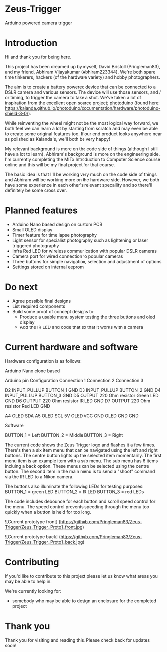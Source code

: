 # Zeus-Trigger
Arduino powered camera trigger

# Introduction
Hi and thank you for being here.

This project has been dreamed up by myself, David Bristoll (Pringleman83), and my friend, Abhiram Vijayakumar (Abhiram223344). We're both spare time tinkerers, hackers (of the hardware variety) and hobby photographers.

The aim is to create a battery powered device that can be connected to a DSLR camera and various sensors. The device will use those sensors, and / or timing, to trigger the camera to take a shot. We've taken a lot of inspiration from the excellent open source project;  photoduino (found here: https://kalanda.github.io/photoduino/documentation/hardware/photoduino-shield-3-0/).

While reinventing the wheel might not be the most logical way forward, we both feel we can learn a lot by starting from scratch and may even be able to create some original features too. If our end product looks anywhere near as polished as Kalanda's, we'll both be very happy!

My relevant background is more on the code side of things (although I still have a lot to learn). Abhiram's background is more on the engineering side. I'm currently completing the MITx Introduction to Computer Science course online and this will be my final project for that course.

The basic idea is that I'll be working very much on the code side of things and Abhiram will be working more on the hardware side. However, we both have some experience in each other's relevant specaility and so there'll definitely be some cross over.

# Planned features

* Arduino Nano based design on custom PCB
* Small OLED display
* Timer feature for time lapse photography
* Light sensor for specialist photography such as lightening or laser triggered photography
* Infra Red LED for wireless communication with popular DSLR cameras
* Camera port for wired connection to popular cameras
* Three buttons for simple navigation, selection and adjustment of options
* Settings stored on internal eeprom

# Do next

* Agree possible final designs
* List required components
* Build some proof of concept designs to:
  * Produce a usable menu system testing the three buttons and oled display
  * Add the IR LED and code that so that it works with a camera
  
# Current hardware and software

Hardware configuration is as follows:

Arduino Nano clone based

Arduino pin		Configuration		Connection 1			Connection 2			Connection 3

D2				INPUT_PULLUP		BUTTON_1				GND
D3				INPUT_PULLUP		BUTTON_2				GND
D4				INPUT_PULLUP		BUTTON_3				GND
D5				OUTPUT				220 Ohm resistor		Green LED				GND
D6				OUTPUT				220 Ohm resistor		IR LED					GND
D7				OUTPUT				220 Ohm resistor		Red LED					GND

A4									OLED SDA
A5									OLED SCL
5V									OLED VCC
GND									OLED GND				GND

Software

BUTTON_1 = Left
BUTTON_2 = Middle
BUTTON_3 = Right

The current code shows the Zeus Trigger logo and flashes it a few times.
There's then a six item menu that can be navigated using the left and right buttons.
The centre button lights up the selected item momentarily.
The first menu item is an example item with a sub menu.
The sub menu has 6 items incluing a back option. These menus can be selected using the centre button.
The second item in the main menu is to send a "shoot" command via the IR LED to a Nikon camera.

The buttons also illuminate the following LEDs for testing purposes:
BUTTON_1 = green LED
BUTTON_2 = IR LED
BUTTON_3 = red LEDs

The code includes debounce for each button and scroll speed control for the menu.
The speed control prevents speeding through the menu too quickly when a button is held for too long.

![Current prototype front] (https://github.com/Pringleman83/Zeus-Trigger/Zeus_Trigger_Proto1_front.jpg)

![Current prototype back] (https://github.com/Pringleman83/Zeus-Trigger/Zeus_Trigger_Proto1_back.jpg)


# Contributing

If you'd like to contribute to this project please let us know what areas you may be able to help in.

We're currently looking for:

* somebody who may be able to design an enclosure for the completed project

# Thank you

Thank you for visiting and reading this. Please check back for updates soon!

